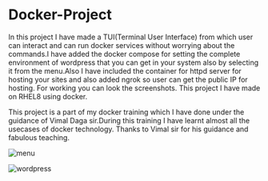 # Docker-Project
In this project I have made a TUI(Terminal User Interface) from which user can interact and can run docker services without worrying about 
the commands.I have added the docker compose for setting the complete environment of wordpress that you can get in your system also by 
selecting it from the menu.Also I have included the container for httpd server for hosting your sites and also added ngrok so user can get 
the public IP for hosting. 
For working you can look the screenshots.
This project I have made on RHEL8 using docker.

This project is a part of my docker training which I have done under the guidance of Vimal Daga sir.During this training I have learnt almost 
all the usecases of docker technology. Thanks to Vimal sir for his guidance and fabulous teaching.



![menu](https://user-images.githubusercontent.com/64701398/80872167-e7997680-8ccd-11ea-974b-cd013e5222c3.png)


![wordpress](https://user-images.githubusercontent.com/64701398/80872228-4828b380-8cce-11ea-8204-49dca1ed9af1.png)
